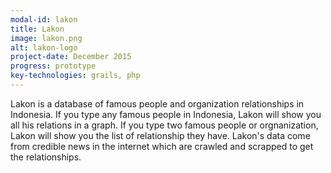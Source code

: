 ```yaml
---
modal-id: lakon
title: Lakon
image: lakon.png
alt: lakon-logo
project-date: December 2015
progress: prototype
key-technologies: grails, php
---
```

Lakon is a database of famous people and organization relationships in Indonesia. If you type any famous people in Indonesia, Lakon will show you all his relations in a graph. If you type two famous people or orgnanization, Lakon will show you the list of relationship they have. Lakon's data come from credible news in the internet which are crawled and scrapped to get the relationships.
